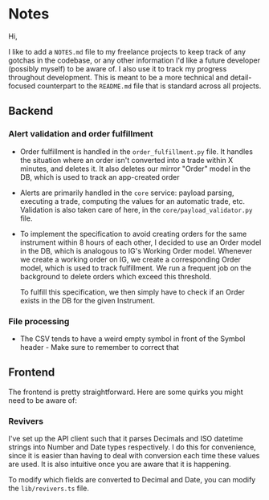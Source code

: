 # Notes

Hi,

I like to add a `NOTES.md` file to my freelance projects to keep track of any gotchas in the codebase, or any other information I'd like a future developer (possibly myself) to be aware of. I also use it to track my progress throughout development. This is meant to be a more technical and detail-focused counterpart to the `README.md` file that is standard across all projects.

## Backend

### Alert validation and order fulfillment

-   Order fulfillment is handled in the `order_fulfillment.py` file. It handles the situation where an order isn't converted into a trade within X minutes, and deletes it. It also deletes our mirror "Order" model in the DB, which is used to track an app-created order

-   Alerts are primarily handled in the `core` service: payload parsing, executing a trade, computing the values for an automatic trade, etc. Validation is also taken care of here, in the `core/payload_validator.py` file.

-   To implement the specification to avoid creating orders for the same instrument within 8 hours of each other, I decided to use an Order model in the DB, which is analogous to IG's Working Order model. Whenever we create a working order on IG, we create a corresponding Order model, which is used to track fulfillment. We run a frequent job on the background to delete orders which exceed this threshold.

    To fulfill this specification, we then simply have to check if an Order exists in the DB for the given Instrument.

### File processing

-   The CSV tends to have a weird empty symbol in front of the Symbol header - Make sure to remember to correct that

## Frontend

The frontend is pretty straightforward. Here are some quirks you might need to be aware of:

### Revivers

I've set up the API client such that it parses Decimals and ISO datetime strings into Number and Date types respectively. I do this for convenience, since it is easier than having to deal with conversion each time these values are used. It is also intuitive once you are aware that it is happening.

To modify which fields are converted to Decimal and Date, you can modify the `lib/revivers.ts` file.
